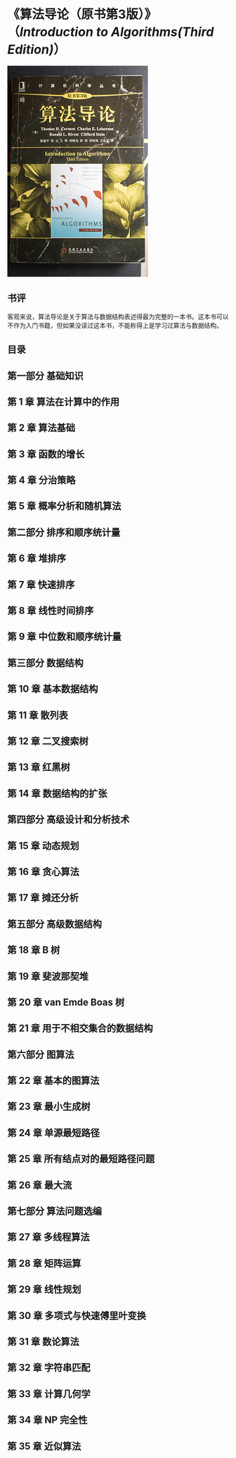 # 《算法导论（原书第3版）》（*Introduction to Algorithms(Third Edition)*）

![](IMG_6205.jpg)

## 书评

客观来说，算法导论是关于算法与数据结构表述得最为完整的一本书。这本书可以不作为入门书籍，但如果没读过这本书，不能称得上是学习过算法与数据结构。

## 目录

## 第一部分 基础知识
## 第 1 章 算法在计算中的作用
## 第 2 章 算法基础
## 第 3 章 函数的增长
## 第 4 章 分治策略
## 第 5 章 概率分析和随机算法

## 第二部分 排序和顺序统计量
## 第 6 章 堆排序
## 第 7 章 快速排序
## 第 8 章 线性时间排序
## 第 9 章 中位数和顺序统计量

## 第三部分 数据结构
## 第 10 章 基本数据结构
## 第 11 章 散列表
## 第 12 章 二叉搜索树
## 第 13 章 红黑树
## 第 14 章 数据结构的扩张

## 第四部分 高级设计和分析技术
## 第 15 章 动态规划
## 第 16 章 贪心算法
## 第 17 章 摊还分析

## 第五部分 高级数据结构
## 第 18 章 B 树
## 第 19 章 斐波那契堆
## 第 20 章 van Emde Boas 树
## 第 21 章 用于不相交集合的数据结构

## 第六部分 图算法
## 第 22 章 基本的图算法
## 第 23 章 最小生成树
## 第 24 章 单源最短路径
## 第 25 章 所有结点对的最短路径问题
## 第 26 章 最大流

## 第七部分 算法问题选编 
## 第 27 章 多线程算法
## 第 28 章 矩阵运算
## 第 29 章 线性规划
## 第 30 章 多项式与快速傅里叶变换
## 第 31 章 数论算法
## 第 32 章 字符串匹配
## 第 33 章 计算几何学
## 第 34 章 NP 完全性
## 第 35 章 近似算法